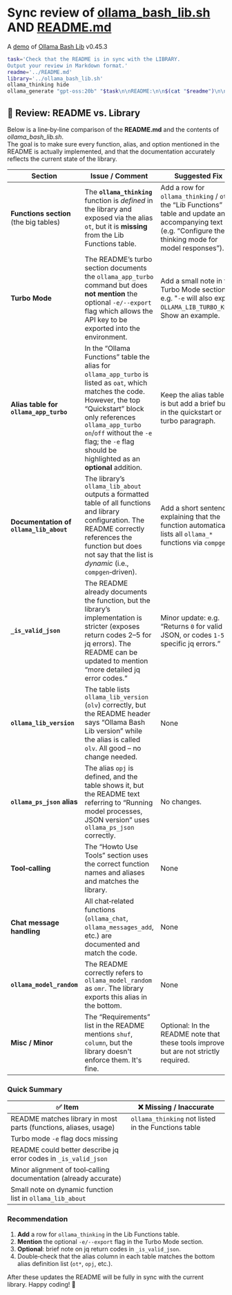 # Sync review of [ollama_bash_lib.sh](../ollama_bash_lib.sh) AND [README.md](../README.md)

A [demo](../README.md#demos) of [Ollama Bash Lib](https://github.com/attogram/ollama-bash-lib) v0.45.3

```bash
task='Check that the README is in sync with the LIBRARY.
Output your review in Markdown format.'
readme='../README.md'
library='../ollama_bash_lib.sh'
ollama_thinking hide
ollama_generate "gpt-oss:20b" "$task\n\nREADME:\n\n$(cat "$readme")\n\nLIBRARY:\n\n$(cat "$library")"
```
## 📄 Review: README vs. Library

Below is a line‑by‑line comparison of the **README.md** and the contents of *ollama_bash_lib.sh*.  
The goal is to make sure every function, alias, and option mentioned in the README is actually implemented, and that the documentation accurately reflects the current state of the library.

| Section | Issue / Comment | Suggested Fix |
|---------|-----------------|---------------|
| **Functions section** (the big tables) | The **`ollama_thinking`** function is *defined* in the library and exposed via the alias `ot`, but it is **missing** from the Lib Functions table. | Add a row for `ollama_thinking` / `ot` in the “Lib Functions” table and update any accompanying text (e.g. “Configure the thinking mode for model responses”). |
| **Turbo Mode** | The README’s turbo section documents the `ollama_app_turbo` command but does **not mention** the optional `-e/--export` flag which allows the API key to be exported into the environment. | Add a small note in the Turbo Mode section, e.g. "`-e` will also export `OLLAMA_LIB_TURBO_KEY`." Show an example. |
| **Alias table for `ollama_app_turbo`** | In the “Ollama Functions” table the alias for `ollama_app_turbo` is listed as `oat`, which matches the code. However, the top “Quickstart” block only references `ollama_app_turbo on`/`off` without the `-e` flag; the `-e` flag should be highlighted as an **optional** addition. | Keep the alias table as is but add a brief bullet in the quickstart or turbo paragraph. |
| **Documentation of `ollama_lib_about`** | The library’s `ollama_lib_about` outputs a formatted table of all functions and library configuration. The README correctly references the function but does not say that the list is *dynamic* (i.e., `compgen`‑driven). | Add a short sentence explaining that the function automatically lists all `ollama_*` functions via `compgen`. |
| **`_is_valid_json`** | The README already documents the function, but the library’s implementation is stricter (exposes return codes 2–5 for jq errors). The README can be updated to mention “more detailed jq error codes.” | Minor update: e.g. “Returns `0` for valid JSON, or codes `1‑5` for specific jq errors.” |
| **`ollama_lib_version`** | The table lists `ollama_lib_version` (`olv`) correctly, but the README header says “Ollama Bash Lib version” while the alias is called `olv`. All good – no change needed. | None |
| **`ollama_ps_json` alias** | The alias `opj` is defined, and the table shows it, but the README text referring to “Running model processes, JSON version” uses `ollama_ps_json` correctly. | No changes. |
| **Tool‑calling** | The “Howto Use Tools” section uses the correct function names and aliases and matches the library. | None |
| **Chat message handling** | All chat‑related functions (`ollama_chat`, `ollama_messages_add`, etc.) are documented and match the code. | None|
| **`ollama_model_random`** | The README correctly refers to `ollama_model_random` as `omr`. The library exports this alias in the bottom. | None |
| **Misc / Minor** | The “Requirements” list in the README mentions `shuf`, `column`, but the library doesn't enforce them. It's fine. | Optional: In the README note that these tools improve UX but are not strictly required. |

### Quick Summary

| ✅ Item | ❌ Missing / Inaccurate |
|--------|------------------------|
| README matches library in most parts (functions, aliases, usage) | `ollama_thinking` not listed in the Functions table |
| Turbo mode `-e` flag docs missing | |
| README could better describe jq error codes in `_is_valid_json` | |
| Minor alignment of tool‑calling documentation (already accurate) | |
| Small note on dynamic function list in `ollama_lib_about` | |

### Recommendation

1. **Add** a row for `ollama_thinking` in the Lib Functions table.  
2. **Mention** the optional `-e/--export` flag in the Turbo Mode section.  
3. **Optional**: brief note on jq return codes in `_is_valid_json`.  
4. Double‑check that the alias column in each table matches the bottom alias definition list (`ot*`, `opj`, etc.).  

After these updates the README will be fully in sync with the current library. Happy coding! 🚀
